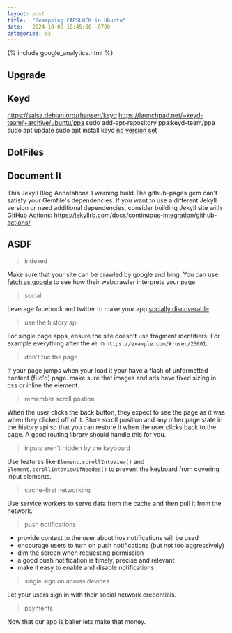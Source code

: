 ```yaml
---
layout: post
title:  "Remapping CAPSLOCK in Ubuntu"
date:   2024-10-09 10:45:00 -0700
categories: os
---
```

{% include google_analytics.html %}

## Upgrade
## Keyd
https://salsa.debian.org/rhansen/keyd
https://launchpad.net/~keyd-team/+archive/ubuntu/ppa
sudo add-apt-repository ppa:keyd-team/ppa
sudo apt update
sudo apt install keyd
[no version set](https://github.com/asdf-vm/asdf/issues/557)

## DotFiles

## Document It
This Jekyll Blog
Annotations
1 warning
build
The github-pages gem can't satisfy your Gemfile's dependencies. If you want to use a different Jekyll version or need additional dependencies, consider building Jekyll site with GitHub Actions: https://jekyllrb.com/docs/continuous-integration/github-actions/

## ASDF


> indexed

Make sure that your site can be crawled by google and bing. You can use
[fetch as google](https://support.google.com/webmasters/answer/6066468) to see
how their webcrawler interprets your page.

> social

Leverage facebook and twitter to make your app [socially discoverable](https://developers.google.com/web/fundamentals/discovery-and-monetization/social-discovery/).

> use the history api

For single page apps, ensure the site doesn't use fragment identifiers. For
example everything after the `#!` in `https://example.com/#!user/26601`.

> don't fuc the page

If your page jumps when your load it your have a flash of unformatted content
(fuc'd) page. make sure that images and ads have fixed sizing in css or inline
the element.

> remember scroll postion

When the user clicks the back button, they expect to see the page as it was when
they clicked off of it. Store scroll position and any other page state in the
history api so that you can restore it when the user clicks back to the page. A
good routing library should handle this for you.

> inputs aren't hidden by the keyboard

Use features like `Element.scrollIntoView()` and `Element.scrollIntoViewIfNeeded()`
to prevent the keyboard from covering input elements.

> cache-first networking

Use service workers to serve data from the cache and then pull it from the network.

> push notifications

* provide context to the user about hos notifications will be used
* encourage users to turn on push notifications (but not too aggressively)
* dim the screen when requesting permission
* a good push notification is timely, precise and relevant
* make it easy to enable and disable notifications

> single sign on across devices

Let your users sign in with their social network credentials.

> payments

Now that our app is baller lets make that money.
